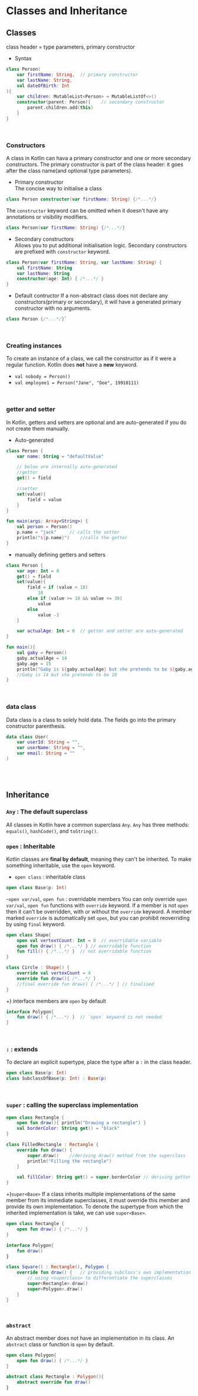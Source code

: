 # Classes and Inheritance

## Classes
class header = type parameters, primary constructor
* Syntax
```Kotlin
class Person(
    var firstName: String,  // primary constructor
    var lastName: String,
    val dateOfBirth: Int
){
    var children: MutableList<Person> = MutableListOf<>()
    constructor(parent: Person){    // secondary constructor
        parent.children.add(this)
    }
}
```
<br/>

### Constructors
A class in Kotlin can hava a primary constructor and one or more secondary constructors. The primary constructor is part of the class header: it goes after the class name(and optional type parameters).

* Primary constructor  
The concise way to initialise a class  
```Kotlin
class Person constructor(var firstName: String) {/*...*/}
```

The `constructor` keyword can be omitted when it doesn't have any annotations or visibility modifiers.  
```Kotlin
class Person(var firstName: String) {/*...*/}
```
* Secondary constructors  
Allows you to put additional initialisation logic. Secondary constructors are prefixed with `constructor` keyword.
```Kotlin
class Person(var firstName: String, var lastName: String) {
    val firstName: String
    var lastName: String
    constructor(age: Int) { /*...*/ }
}
```

* Default contructor
If a non-abstract class does not declare any constructors(primary or secondary), it will have a generated primary constructor with no arguments.
```Kotlin 
class Person {/*...*/}`
```
<br/>

### Creating instances
To create an instance of a class, we call the constructor as if it were a regular function. Kotlin does **not** have a **new** keyword.
- `val nobody = Person()`
- `val employee1 = Person("Jane", "Doe", 19910111)`
<br/>

### getter and setter
In Kotlin, getters and setters are optional and are auto-generated if you do not create them manually.

* Auto-generated
```Kotlin
class Person {
    var name: String = "defaultValue"

    // below are internally auto-generated
    //getter
    get() = field 

    //setter
    set(value){
        field = value
    }
}

fun main(args: Array<String>) {
    val person = Person()
    p.name = "jack"     // calls the setter
    println("${p.name}")    //calls the getter
}
```

* manually defining getters and setters
```Kotlin
class Person {
    var age: Int = 0
    get() = field
    set(value){
        field = if (value < 18)
            18
        else if (value >= 18 && value <= 30)
            value
        else
            value -3
    }

    var actualAge: Int = 0  // getter and setter are auto-generated
}

fun main(){
    val gaby = Person()
    gaby.actualAge = 14
    gaby.age = 15
    println("Gaby is ${gaby.actualAge} but she pretends to be ${gaby.age}")    
    //Gaby is 14 but she pretends to be 18
}
```
<br/>

### data class
Data class is a class to solely hold data. The fields go into the primary constructor parenthesis.
```Kotlin
data class User(
    var userId: String = "",
    var userName: String = "",
    var email: String = ""
)
```
<br/><br/>

## Inheritance
### `Any` : The default superclass
All classes in Kotlin have a common superclass `Any`. `Any` has three methods: `equals()`, `hashCode()`, and `toString()`.
<br/>

### `open` : Inheritable
Kotlin classes are **final by default**, meaning they can't be inherited. To make something inheritable, use the `open` keyword.
- `open class` : inheritable class
```Kotlin
open class Base(p: Int)
```

-`open var/val`, `open fun` : overridable members
You can only override `open var/val`, `open fun` functions with `override` keyword. If a member is not `open` then it can't be overridden, with or without the `override` keyword. A member marked `override` is automatically set `open`, but you can prohibit reoverriding by using `final` keyword.

```Kotlin
open class Shape{
    open val vertextCount: Int = 0  // overridable variable
    open fun draw() { /*...*/ } // overridable function
    fun fill() { /*...*/ }  // not overridable function
}

class Circle : Shape() {
    override val vertexCount = 4
    override fun draw(){ /*...*/ } 
    //final override fun draw() { /*...*/ } // finalised
}
```

+) interface members are `open` by default
```Kotlin
interface Polygon{
    fun draw() { /*...*/ }  // `open` keyword is not needed
}
```
<br/>

### `:` : extends 
To declare an explicit supertype, place the type after a `:` in the class header.
```Kotlin
open class Base(p: Int)
class SubclassOfBase(p: Int) : Base(p)
```
<br/>

### `super` : calling the superclass implementation
```Kotlin
open class Rectangle {
    open fun draw(){ println("Drawing a rectangle") }
    val borderColor: String get() = "black"
}

class FilledRectangle : Rectangle {
    override fun draw() {
        super.draw()    //deriving draw() method from the superclass
        println("Filling the rectangle")
    }

    val fillColor: String get() = super.borderColor // deriving getter from the superclass
}
```

+)`super<Base>` 
If a class inherits multiple implementations of the same member from its immediate superclasses, it must override this member and provide its own implementation. To denote the supertype from which the inherited implementation is take, we can use `super<Base>`.
```Kotlin
open class Rectangle {
    open fun draw() { /*...*/ }
}

interface Polygon{
    fun draw()
}

class Square() : Rectangle(), Polygon {
    override fun draw() {   // providing subclass's own implementation
        // using <superclass> to differentiate the superclasses
        super<Rectangle>.draw() 
        super<Polygon>.draw()
    }
}
```
<br/>

### `abstract` 
An abstract member does not have an implementation in its class. An `abstract` class or function is `open` by default. 
```Kotlin
open class Polygon{
    open fun draw() { /*...*/ }
}

abstract class Rectangle : Polygon(){
    abstract override fun draw()
}
```

